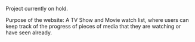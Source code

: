 Project currently on hold.

Purpose of the website:
A TV Show and Movie watch list, where users 
can keep track of the progress of pieces of media
that they are watching or have seen already. 